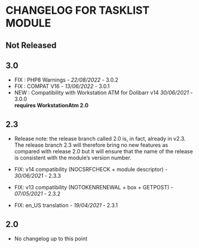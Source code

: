 # CHANGELOG FOR TASKLIST MODULE

## Not Released


## 3.0
- FIX : PHP8 Warnings - *22/08/2022* - 3.0.2
- FIX : COMPAT V16 - *13/06/2022* - 3.0.1  
- NEW : Compatibility with Workstation ATM for Dolibarr v14 *30/06/2021* - 3.0.0  
  **requires WorkstationAtm 2.0**

## 2.3
- Release note: the release branch called 2.0 is, in fact, already in v2.3.
  The release branch 2.3 will therefore bring no new features as compared with
  release 2.0 but it will ensure that the name of the release is consistent with
  the module’s version number.

- FIX: v14 compatibility (NOCSRFCHECK + module descriptor) - *30/06/2021* - 2.3.3
- FIX: v13 compatibility (NOTOKENRENEWAL + box + GETPOST) - *07/05/2021* - 2.3.2
- FIX: en_US translation - *19/04/2021* - 2.3.1

## 2.0
- No changelog up to this point
